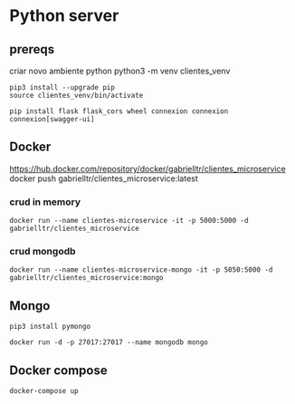 # Python server

## prereqs
        
criar novo ambiente python
    python3 -m venv clientes_venv
    
    
    pip3 install --upgrade pip
    source clientes_venv/bin/activate
    
    pip install flask flask_cors wheel connexion connexion connexion[swagger-ui]


## Docker
    
https://hub.docker.com/repository/docker/gabrielltr/clientes_microservice
    docker push gabrielltr/clientes_microservice:latest
    
### crud in memory
    docker run --name clientes-microservice -it -p 5000:5000 -d gabrielltr/clientes_microservice

### crud mongodb
    docker run --name clientes-microservice-mongo -it -p 5050:5000 -d gabrielltr/clientes_microservice:mongo

## Mongo

    pip3 install pymongo

    docker run -d -p 27017:27017 --name mongodb mongo

## Docker compose

    docker-compose up
